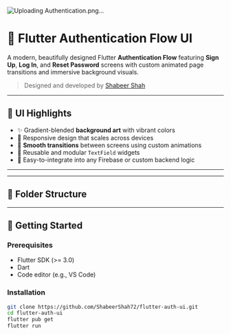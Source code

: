 
![Uploading Authentication.png…]()



# 🔐 Flutter Authentication Flow UI

A modern, beautifully designed Flutter **Authentication Flow** featuring **Sign Up**, **Log In**, and **Reset Password** screens with custom animated page transitions and immersive background visuals.

> Designed and developed by [Shabeer Shah](https://github.com/ShabeerShah72)

---

## 🎨 UI Highlights

- ✨ Gradient-blended **background art** with vibrant colors
- 📱 Responsive design that scales across devices
- 🔄 **Smooth transitions** between screens using custom animations
- 🧩 Reusable and modular `TextField` widgets
- 🎯 Easy-to-integrate into any Firebase or custom backend logic

---

---

## 🧱 Folder Structure


---

## 🚀 Getting Started

### Prerequisites

- Flutter SDK (>= 3.0)
- Dart
- Code editor (e.g., VS Code)

### Installation

```bash
git clone https://github.com/ShabeerShah72/flutter-auth-ui.git
cd flutter-auth-ui
flutter pub get
flutter run
